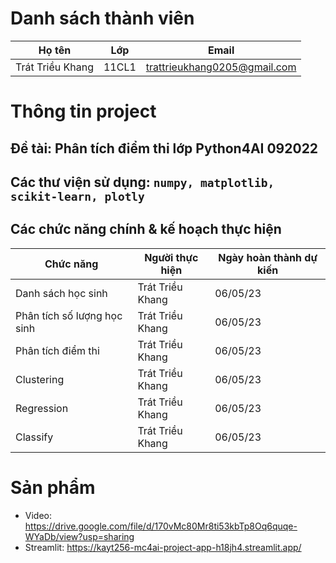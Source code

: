 # Danh sách thành viên


| Họ tên | Lớp | Email |
| -------- | -------- | -------- |
| Trát Triều Khang | 11CL1 | trattrieukhang0205@gmail.com |

# Thông tin project
## Đề tài: Phân tích điểm thi lớp Python4AI 092022
## Các thư viện sử dụng: `numpy, matplotlib, scikit-learn, plotly`
## Các chức năng chính & kế hoạch thực hiện


| Chức năng | Người thực hiện | Ngày hoàn thành dự kiến |
| -------- | -------- | -------- |
| Danh sách học sinh | Trát Triều Khang | 06/05/23 |
| Phân tích số lượng học sinh | Trát Triều Khang | 06/05/23 |
| Phân tích điểm thi | Trát Triều Khang | 06/05/23 |
| Clustering | Trát Triều Khang | 06/05/23 |
| Regression | Trát Triều Khang | 06/05/23 |
| Classify | Trát Triều Khang | 06/05/23 |

# Sản phẩm
- Video: https://drive.google.com/file/d/170vMc80Mr8ti53kbTp8Oq6quqe-WYaDb/view?usp=sharing
- Streamlit: https://kayt256-mc4ai-project-app-h18jh4.streamlit.app/

